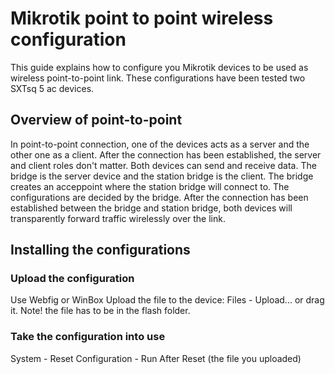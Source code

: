 # Mikrotik point to point wireless configuration

This guide explains how to configure you Mikrotik devices to be used as wireless point-to-point link.
These configurations have been tested two SXTsq 5 ac devices.

## Overview of point-to-point

In point-to-point connection, one of the devices acts as a server and the other one as a client.
After the connection has been established, the server and client roles don't matter.
Both devices can send and receive data.
The bridge is the server device and the station bridge is the client.
The bridge creates an acceppoint where the station bridge will connect to.
The configurations are decided by the bridge.
After the connection has been established between the bridge and station bridge,
both devices will transparently forward traffic wirelessly over the link.

## Installing the configurations

### Upload the configuration
Use Webfig or WinBox
Upload the file to the device:
Files - Upload... or drag it.
Note! the file has to be in the flash folder.

### Take the configuration into use
System - Reset Configuration - Run After Reset (the file you uploaded)

